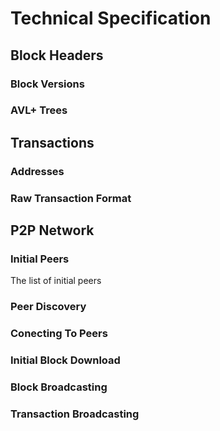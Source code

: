 # Technical Specification

## Block Headers

### Block Versions

### AVL+ Trees

## Transactions

### Addresses

### Raw Transaction Format

## P2P Network

### Initial Peers

The list of initial peers

### Peer Discovery

### Conecting To Peers

### Initial Block Download

### Block Broadcasting

### Transaction Broadcasting
